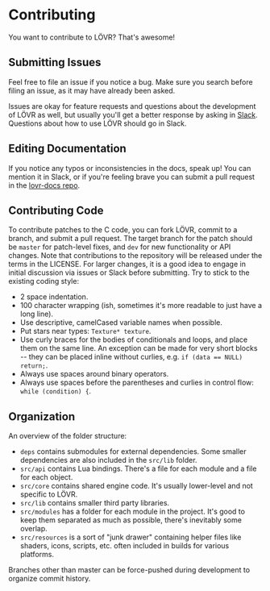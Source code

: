 Contributing
===

You want to contribute to LÖVR?  That's awesome!

Submitting Issues
---

Feel free to file an issue if you notice a bug.  Make sure you search before filing an issue, as it
may have already been asked.

Issues are okay for feature requests and questions about the development of LÖVR as well, but
usually you'll get a better response by asking in [Slack](https://lovr.org/slack).  Questions about
how to use LÖVR should go in Slack.

Editing Documentation
---

If you notice any typos or inconsistencies in the docs, speak up!  You can mention it in Slack, or
if you're feeling brave you can submit a pull request in the [lovr-docs repo](https://github.com/bjornbytes/lovr-docs).

Contributing Code
---

To contribute patches to the C code, you can fork LÖVR, commit to a branch, and submit a pull
request.  The target branch for the patch should be `master` for patch-level fixes, and `dev` for
new functionality or API changes.  Note that contributions to the repository will be released under
the terms in the LICENSE.  For larger changes, it is a good idea to engage in initial discussion via
issues or Slack before submitting.  Try to stick to the existing coding style:

- 2 space indentation.
- 100 character wrapping (ish, sometimes it's more readable to just have a long line).
- Use descriptive, camelCased variable names when possible.
- Put stars near types: `Texture* texture`.
- Use curly braces for the bodies of conditionals and loops, and place them on the same line.  An
  exception can be made for very short blocks -- they can be placed inline without curlies, e.g.
  `if (data == NULL) return;`.
- Always use spaces around binary operators.
- Always use spaces before the parentheses and curlies in control flow: `while (condition) {`.

Organization
---

An overview of the folder structure:

- `deps` contains submodules for external dependencies.  Some smaller dependencies are also included
in the `src/lib` folder.
- `src/api` contains Lua bindings.  There's a file for each module and a file for each object.
- `src/core` contains shared engine code.  It's usually lower-level and not specific to LÖVR.
- `src/lib` contains smaller third party libraries.
- `src/modules` has a folder for each module in the project.  It's good to keep them separated as
  much as possible, there's inevitably some overlap.
- `src/resources` is a sort of "junk drawer" containing helper files like shaders, icons, scripts,
  etc. often included in builds for various platforms.

Branches other than master can be force-pushed during development to organize commit history.
